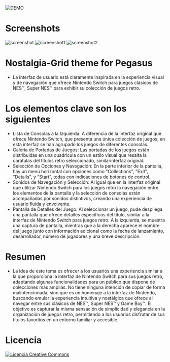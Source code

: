 ![DEMO](https://github.com/user-attachments/assets/e2719164-1022-4133-8262-c412666749a8)

# Screenshots
![screenshot](https://github.com/user-attachments/assets/05901626-69f0-4d57-ad95-9e258005d991)
![screenshot1](https://github.com/user-attachments/assets/d854c9d3-dbac-4332-93cd-c6221a7d3085)
![screenshot2](https://github.com/user-attachments/assets/6bbfeb57-a7e3-466b-a700-7ac9a212252b)

# Nostalgia-Grid theme for Pegasus
- La interfaz de usuario está claramente inspirada en la experiencia visual y de navegación que ofrece Nintendo Switch para juegos clásicos de NES™, Super NES™ para exhibir su colección de juegos retro.

# Los elementos clave son los siguientes
- Lista de Consolas a la Izquierda: A diferencia de la interfaz original  que ofrece  Nintendo Switch, que presenta una única colección de juegos, en esta interfaz se han agrupado los juegos de diferentes consolas.
- Galería de Portadas de Juegos: Las portadas de los juegos están distribuidas en una cuadrícula con un estilo visual que resalta la carátulas del títulos retro seleccionado, similarinterfaz original.
- Selección de Opciones y Navegación: En la parte inferior de la pantalla, hay un menú horizontal con opciones como "Collections", "Exit", "Details", y "Start", todas con indicaciones de botones de control.
- Sonidos de Navegación y Selección: Al igual que en la interfaz original que utilizar Nintendo Switch para los juegos retro la navegación entre los elementos de la pantalla y la selección de consolas están acompañadas por sonidos distintivos, creando una experiencia de usuario fluida y envolvente.
- Pantalla de Detalles del Juego: Al seleccionar un juego, pude despliega una pantalla que ofrece detalles específicos del título, similar a la interfaz de Nintendo Switch para juegos retro. A la izquierda, se muestra una captura de pantalla, mientras que a la derecha aparece el nombre del juego junto con información adicional como la fecha de lanzamiento, desarrollador, número de jugadores y una breve descripción.

# Resumen
- La idea de este tema es ofrecer a los usuarios una experiencia similar a la que proporciona la interfaz de Nintendo Switch para sus juegos retro, adaptando algunas funcionalidades para un público que dispone de colecciones más amplias. No tiene ninguna intención de copiar de forma malintencionada, sino que es un homenaje a la interfaz de Nintendo, buscando emular la experiencia intuitiva y nostálgica que ofrece al navegar entre sus clásicos de NES™, Super NES™ y Game Boy™. El objetivo es capturar la misma sensación de simplicidad y elegancia en la organización de juegos retro, permitiendo a los usuarios disfrutar de sus títulos favoritos en un entorno familiar y accesible.

# Licencia
<a rel="license" href="http://creativecommons.org/licenses/by-nc-sa/4.0/"><img alt="Licencia Creative Commons" style="border-width:0" src="https://i.creativecommons.org/l/by-nc-sa/4.0/88x31.png" /></a><br /><a rel="license" href="http://creativecommons.org/licenses/by-nc-sa/4.0/"></a>
